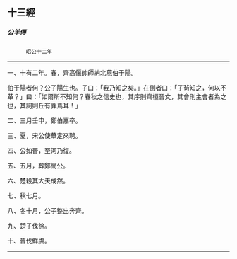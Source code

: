 

## 十三經

##### 公羊傳
　　　`昭公十二年`

* * *

一、十有二年。春，齊高偃帥師納北燕伯于陽。

伯于陽者何？公子陽生也。子曰：「我乃知之矣。」在側者曰：「子茍知之，何以不革？」曰：「如爾所不知何？春秋之信史也，其序則齊桓晉文，其會則主會者為之也，其詞則丘有罪焉耳！」

二、三月壬申，鄭伯嘉卒。

三、夏，宋公使華定來聘。

四、公如晉，至河乃復。

五、五月，葬鄭簡公。

六、楚殺其大夫成然。

七、秋七月。

八、冬十月，公子整出奔齊。

九、楚子伐徐。

十、晉伐鮮虞。

* * *

